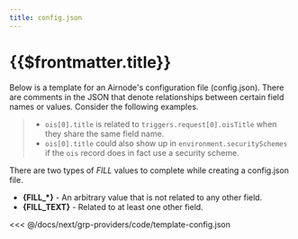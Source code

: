 ```yaml
---
title: config.json
---
```


# {{$frontmatter.title}}

Below is a template for an Airnode's configuration file (config.json). There are comments in the JSON that denote relationships between certain field names or values. Consider the following examples.

> - `ois[0].title` is related to `triggers.request[0].oisTitle` when they share the same field name. 
> - `ois[0].title` could also show up in `environment.securitySchemes` if the `ois` record does in fact use a security scheme.

There are two types of _FILL_ values to complete while creating a config.json file.

- **{FILL_*}** - An arbitrary value that is not related to any other field. 
- **{FILL_TEXT}** - Related to at least one other field.


<<< @/docs/next/grp-providers/code/template-config.json


